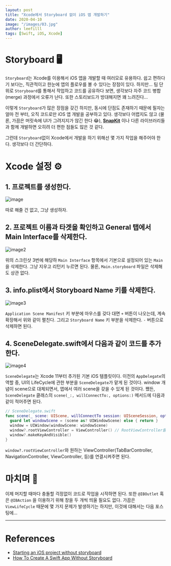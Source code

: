 ```yaml
---
layout: post
title: "Xcode에서 Storyboard 없이 iOS 앱 개발하기"
date: 2020-04-10
image: "/images/03.jpg"
author: leefilll
tags: [Swift, iOS, Xcode]
---
```


# Storyboard 🖥

`Storyboard`는 Xcode를 이용해서 iOS 앱을 개발할 때 여러모로 유용하다. 쉽고 편하다기 보다는, 직관적이고 한눈에 앱의 플로우를 볼 수 있다는 장점이 있다. 하지만... 팀 단위로 `Storyboard`를 통해서 작업하고 코드를 공유하다 보면, 생각보다 자주 코드 병합(merge) 과정에서 오류가 난다. 또한 스토리보드가 방대해지면 꽤 느려진다...

이렇게 `Storyboard`가 많은 장점을 갖긴 하지만, 동시에 단점도 존재하기 때문에 필자는 얼마 전 부터, 오직 코드로만 iOS 앱 개발을 공부하고 있다. 생각보다 어렵지도 않고 (물론, 가끔은 머릿속에 UI가 그려지지가 않긴 한다 😂), **[SnapKit][snapkit_github]** 이나 다른 라이브러리들과 함께 개발하면 오히려 더 편한 점들도 많은 것 같다.

그런데 `Storyboard`없이 Xcode에서 개발을 하기 위해선 몇 가지 작업을 해주어야 한다. 생각보다 더 간단하다.

# Xcode 설정 ⚙️

## 1. 프로젝트를 생성한다.

![image](https://user-images.githubusercontent.com/38246878/78570544-19025c00-7860-11ea-922b-c4b7bb0528e4.png)

따로 해줄 건 없고, 그냥 생성하자.

## 2. 프로젝트 이름과 타겟을 확인하고 General 탭에서 Main Interface를 삭제한다.

![image2](https://user-images.githubusercontent.com/38246878/78572014-e35e7280-7861-11ea-9014-676ceebeaa10.png)

위의 스크린샷 3번에 해당하 `Main Interface` 항목에서 기본으로 설정되어 있는 `Main`을 삭제한다. 그냥 지우고 리턴키 누르면 된다. 물론, `Main.storyboard` 파일은 삭제해도 상관 없다.

## 3. info.plist에서 Storyboard Name 키를 삭제한다.

![image3](https://user-images.githubusercontent.com/38246878/78572406-6253ab00-7862-11ea-8e6a-bb2df831c92d.png)

`Application Scene Manifest` 키 부분에 마우스를 갖다 대면 `+` 버튼이 나오는데, 계속 확장해서 위와 같이 펼친다. 그리고 `Storyboard Name` 키 부분을 삭제한다. `-` 버튼으로 삭제하면 된다.

## 4. SceneDelegate.swift에서 다음과 같이 코드를 추가한다.

![image4](https://user-images.githubusercontent.com/38246878/78573907-3c2f0a80-7864-11ea-94c0-089bc9c10fee.png)

`SceneDelegate`는 Xcode 11부터 추가된 기본 iOS 템플릿이다. 이전의 `AppDelegate`의 역할 중, UI의 LifeCycle에 관한 부분을 `SceneDelegate`가 맡게 된 것이다. window 개념이 scene으로 대체되면서, 앱에서 여러 scene을 갖을 수 있게 된 것이다. 쨌든, `SceneDelegate` 클래스의 `scene(_:, willConnectTo:, options:)` 메서드에 다음과 같이 적어주면 된다.

```swift
// SceneDelegate.swift
func scene(_ scene: UIScene, willConnectTo session: UISceneSession, options connectionOptions: UIScene.ConnectionOptions) {
  guard let windowScene = (scene as? UIWindowScene) else { return }
  window = UIWindow(windowScene: windowScene)
  window?.rootViewController = ViewController() // RootViewController를 연결
  window?.makeKeyAndVisible()
}
```

`window?.rootViewController`와 원하는 ViewController(TabBarController, NavigationController, ViewController, 등)를 연결시켜주면 된다.

# 마치며 💬

이제 머지할 때마다 충돌할 걱정없이 코드로 작업을 시작하면 된다. 또한 `@IBOutlet` 혹은 `@IBAction` 을 이용하기 위해 창을 두 개씩 띄울 필요도 없다. 가끔은 `ViewLifeCycle` 때문에 몇 가지 문제가 발생하기는 하지만, 이것에 대해서는 다음 포스팅에...

---

# References

- [Starting an iOS project without storyboard][medium_blog]
- [How To Create A Swift App Without Storyboard][dev2qa_blog]

[medium_blog]: https://medium.com/@how_noobs_think/starting-an-ios-project-without-storyboard-94c0e618a119
[dev2qa_blog]: https://www.dev2qa.com/how-to-create-a-swift-app-without-storyboard/
[snapkit_github]: https://github.com/SnapKit/SnapKit
